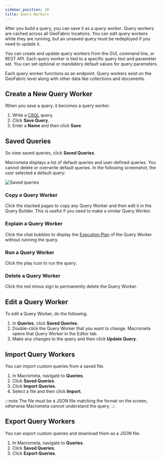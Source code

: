 ```yaml
---
sidebar_position: 30
title: Query Workers
---
```


After you build a query, you can save it as a _query worker_. Query workers are cached across all GeoFabric locations. You can edit query workers while they are running, but an unsaved query must be redeployed if you need to update it.

You can create and update query workers from the GUI, command line, or REST API. Each query worker is tied to a specific query text and parameter set. You can set optional or mandatory default values for query parameters.

Each query worker functions as an endpoint. Query workers exist on the GeoFabric level along with other data like collections and documents.

## Create a New Query Worker

When you save a query, it becomes a query worker.

1. Write a [C8QL](../c8ql/) query.
2. Click **Save Query**.
3. Enter a **Name** and then click **Save**.

## Saved Queries

So view saved queries, click **Saved Queries**.

Macrometa displays a list of default queries and user-defined queries. You cannot delete or overwrite default queries. In the following screenshot, the user selected a default query:

![Saved queries](/img/queries/saved-queries.png)

### Copy a Query Worker

Click the stacked pages to copy any Query Worker and then edit it in the Query Builder. This is useful if you need to make a similar Query Worker.

### Explain a Query Worker

Click the chat bubbles to display the [Execution Plan](running-queries.md#execution-plan) of the Query Worker without running the query.

### Run a Query Worker

Click the play icon to run the query.

### Delete a Query Worker

Click the red minus sign to permanently delete the Query Worker.

## Edit a Query Worker

To edit a Query Worker, do the following.

1. In **Queries**, click **Saved Queries**.
2. Double-click the Query Worker that you want to change. Macrometa opens that Query Worker in the Editor tab.
3. Make any changes to the query and then click **Update Query**.

## Import Query Workers

You can import custom queries from a saved file.

1. In Macrometa, navigate to **Queries**.
2. Click **Saved Queries**.
3. Click **Import Queries**.
4. Select a file and then click **Import**.

:::note
The file must be a JSON file matching the format on the screen, otherwise Macrometa cannot understand the query.
:::

## Export Query Workers

You can export custom queries and download them as a JSON file.

1. In Macrometa, navigate to **Queries**.
2. Click **Saved Queries**.
3. Click **Export Queries**.